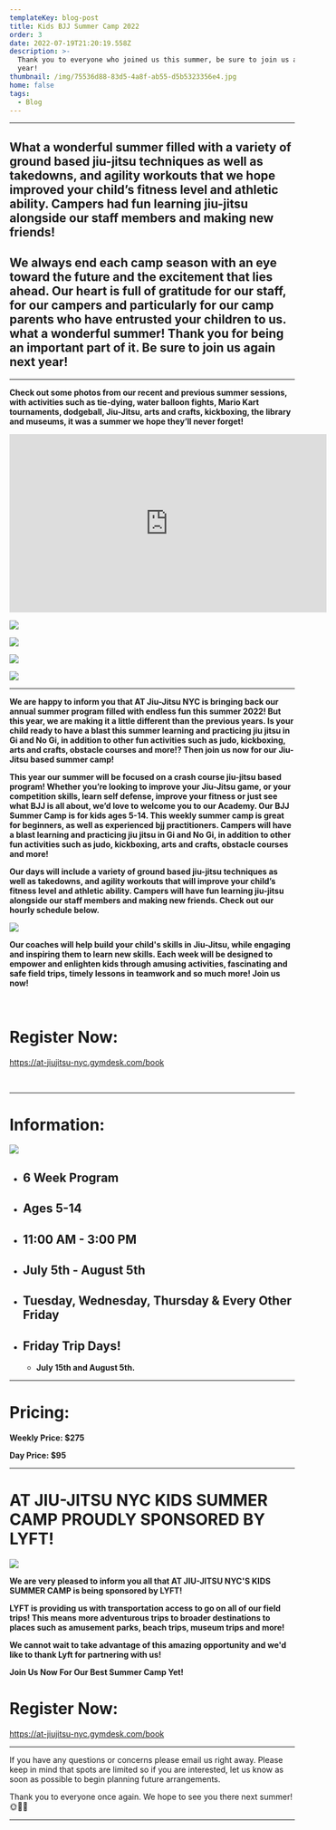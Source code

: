 ```yaml
---
templateKey: blog-post
title: Kids BJJ Summer Camp 2022
order: 3
date: 2022-07-19T21:20:19.558Z
description: >-
  Thank you to everyone who joined us this summer, be sure to join us again next
  year!
thumbnail: /img/75536d88-83d5-4a8f-ab55-d5b5323356e4.jpg
home: false
tags:
  - Blog
---
```

- - -

## What a wonderful summer filled **with a variety of ground based jiu-jitsu techniques as well as takedowns, and agility workouts that we hope improved your child’s fitness level and athletic ability. Campers had fun learning jiu-jitsu alongside our staff members and making new friends!** 

## We always end each camp season with an eye toward the future and the excitement that lies ahead. Our heart is full of gratitude for our staff, for our campers and particularly for our camp parents who have entrusted your children to us. what a wonderful summer! Thank you for being an important part of it. Be sure to join us again next year!

- - -

**Check out some photos from our recent and previous summer sessions, with activities such as tie-dying, water balloon fights, Mario Kart tournaments, dodgeball, Jiu-Jitsu, arts and crafts, kickboxing, the library and museums, it was a summer we hope they’ll never forget!**

<iframe width="560" height="315" src="https://www.youtube.com/embed/Z1BX3ig6iQw" title="YouTube video player" frameborder="0" allow="accelerometer; autoplay; clipboard-write; encrypted-media; gyroscope; picture-in-picture" allowfullscreen></iframe>

![](/img/dsc07941.jpg)

![](/img/dsc07784.jpg)

![](/img/dsc07899.jpg)

![](/img/dsc07997.jpg)

- - -

**We are happy to inform you that AT Jiu-Jitsu NYC is bringing back our annual summer program filled with endless fun this summer 2022! But this year, we are making it a little different than the previous years. Is your child ready to have a blast this summer learning and practicing jiu jitsu in Gi and No Gi, in addition to other fun activities such as judo, kickboxing, arts and crafts, obstacle courses and more!? Then join us now for our Jiu-Jitsu based summer camp!** 

**This year our summer will be focused on a crash course jiu-jitsu based program! Whether you’re looking to improve your Jiu-Jitsu game, or your competition skills, learn self defense, improve your fitness or just see what BJJ is all about, we’d love to welcome you to our Academy. Our BJJ Summer Camp is for kids ages 5-14. This weekly summer camp is great for beginners, as well as experienced bjj practitioners. Campers will have a blast learning and practicing jiu jitsu in Gi and No Gi, in addition to other fun activities such as judo, kickboxing, arts and crafts, obstacle courses and more!**

**Our days will include a variety of ground based jiu-jitsu techniques as well as takedowns, and agility workouts that will improve your child’s fitness level and athletic ability. Campers will have fun learning jiu-jitsu alongside our staff members and making new friends. Check out our hourly schedule below.**

![](/img/summer-camp-schedule-.jpg)

**Our coaches will help build your child's skills in Jiu-Jitsu, while engaging and inspiring them to learn new skills. Each week will be designed to empower and enlighten kids through amusing activities, fascinating and safe field trips, timely lessons in teamwork and so much more! Join us now!**

<br>

# **Register Now:**

<https://at-jiujitsu-nyc.gymdesk.com/book>

<br>

- - -

# Information:

![](/img/s.cflyer.jpg)

* ## **6 Week Program**
* ## **Ages 5-14**
* ## **11:00 AM - 3:00 PM**
* ## **July 5th - August 5th**
* ## **Tuesday, Wednesday, Thursday & Every Other Friday**
* ## Friday Trip Days!
  * **July 15th and August 5th.**

- - -

# Pricing:

**Weekly Price: $275**

**Day Price: $95**

- - -

# AT JIU-JITSU NYC KIDS SUMMER CAMP PROUDLY SPONSORED BY LYFT!

![](/img/lyft-logo-collab.jpg)

**We are very pleased to inform you all that AT JIU-JITSU NYC'S KIDS SUMMER CAMP is being sponsored by LYFT!**

**LYFT is providing us with transportation access to go on all of our field trips! This means more adventurous trips to broader destinations to places such as amusement parks, beach trips, museum trips and more!**

**We cannot wait to take advantage of this amazing opportunity and we'd like to thank Lyft for partnering with us!**

**Join Us Now For Our Best Summer Camp Yet!**

# Register Now:

<https://at-jiujitsu-nyc.gymdesk.com/book>

- - -

If you have any questions or concerns please email us right away. Please keep in mind that spots are limited so if you are interested, let us know as soon as possible to begin planning future arrangements.

Thank you to everyone once again. We hope to see you there next summer!🌞🌈🌺

- - -
